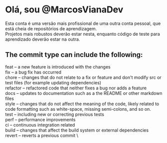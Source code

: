 # Olá, sou @MarcosVianaDev
Esta conta é uma versão mais profissional de uma outra conta pessoal, que está cheia de repositórios de aprendizagem. \
Projetos mais robustos deverão estar nesta, enquanto código de teste para aprendizado deverão estar na outra.

## The commit type can include the following:

feat – a new feature is introduced with the changes \
fix – a bug fix has occurred \
chore – changes that do not relate to a fix or feature and don't modify src or test files (for example updating dependencies) \
refactor – refactored code that neither fixes a bug nor adds a feature \
docs – updates to documentation such as a the README or other markdown files \
style – changes that do not affect the meaning of the code, likely related to code formatting such as white-space, missing semi-colons, and so on. \
test – including new or correcting previous tests \
perf – performance improvements \
ci – continuous integration related \
build – changes that affect the build system or external dependencies \
revert – reverts a previous commit \
<!---
MarcosVianaDev/MarcosVianaDev is a ✨ special ✨ repository because its `README.md` (this file) appears on your GitHub profile.
You can click the Preview link to take a look at your changes.
--->
